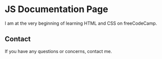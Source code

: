# JS Documentation Page

I am at the very beginning of learning HTML and CSS on freeCodeCamp.

## Contact

If you have any questions or concerns, contact me.
